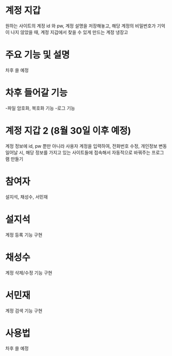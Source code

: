# 계정 지갑
원하는 사이트의 계정 id 와 pw, 계정 설명을 저장해놓고, 해당 계정의 비밀번호가 기억이 나지 않았을 때, 계정 지갑에서 찾을 수 있게 만드는 계정 냉장고

# 주요 기능 및 설명
차후 쓸 예정

# 차후 들어갈 기능
-파일 암호화, 복호화 기능
-로그 기능

# 계정 지갑 2 (8월 30일 이후 예정)
계정 정보에 id, pw 뿐만 아니라 사용자 계정을 입력하여, 전화번호 수정, 개인정보 변동 일어날 시, 해당 정보를 가지고 있는 사이트들에 접속해서 자동적으로 바꿔주는 프로그램 만들기


# 참여자
설지석, 채성수, 서민재

# 설지석
계정 등록 기능 구현

# 채성수
계정 삭제/수정 기능 구현

# 서민재
계정 검색 기능 구현


# 사용법
차후 쓸 예정

